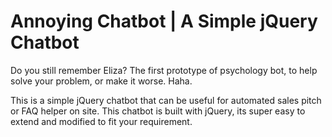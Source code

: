 Annoying Chatbot | A Simple jQuery Chatbot
=====================

Do you still remember Eliza? The first prototype of psychology bot, to help solve your problem, or make it worse. Haha.

This is a simple jQuery chatbot that can be useful for automated sales pitch or FAQ helper on site. This chatbot is built with jQuery, its super easy to extend and modified to fit your requirement.
